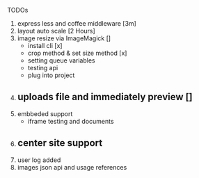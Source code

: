 TODOs

1. express less and coffee middleware [3m]
2. layout auto scale [2 Hours]
3. image resize via ImageMagick []
	- install cli [x]
	- crop method & set size method [x]
	- setting queue variables
	- testing api
	- plug into project
4. uploads file and immediately preview []
	- 
5. embbeded support
	- iframe testing and documents
6. center site support
	- 
7. user log added
8. images json api and usage references
